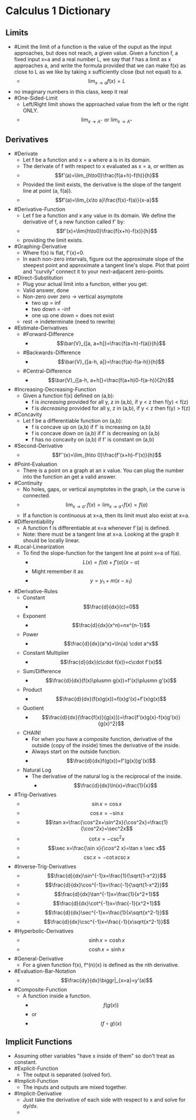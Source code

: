 # Calculus 1 Dictionary
## Limits
- #Limit the limit of a function is the value of the ouput as the input approaches, but does not reach, a given value. Given a function f, a fixed input x=a and a real number L, we say that f has a limit as x approaches a, and write the formula provided that we can make f(x) as close to L as we like by taking x sufficiently close (but not equal) to a.
  - $$\lim_{x\to a}f(x)=L$$
- no imaginary numbers in this class, keep it real
- #One-Sided-Limit
  - Left/Right limit shows the approached value from the left or the right ONLY.
  - $$\lim_{x\to A^-} \ \text{or} \ \lim_{x\to A^+}$$

## Derivatives
- #Derivate
  - Let f be a function and x = a where a is in its domain.
  - The derivate of f with respect to x evaluated as x = a, or written as
  - $$f'(a)=\lim_{h\to0}\frac{f(a+h)-f(h)}{h}$$
  - Provided the limit exists, the derivative is the slope of the tangent line at point (a, f(a)).
  - $$f'(a)=\lim_{x\to a}\frac{f(x)-f(a)}{x-a}$$
- #Derivative-Function
  - Let f be a function and x any value in its domain. We define the derivative of f, a new function called f' by:
  - $$f'(x)=\lim{h\to0}\frac{f(x+h)-f(x)}{h}$$
  - providing the limit exists.
- #Graphing-Derivative
  - Where f(x) is flat, f'(x)=0.
  - In each non-zero intervals, figure out the approximate slope of the steepest point and approximate a tangent line's slope. Plot that point and "curvily" connect it to your next-adjacent zero-points.
- #Direct-Substitution
    - Plug your actual limit into a function, either you get:
    - Valid answer, done
    - Non-zero over zero -> vertical asymptote
        - two up = inf
        - two down = -inf
        - one up one down = does not exist
    - rest -> indeterminate (need to rewrite)
- #Estimate-Derivatives
  - #Forward-Difference
    - $$\bar{V}_{[a, a+h]}=\frac{f(a+h)-f(a)}{h}$$
  - #Backwards-Difference
    - $$\bar{V}_{[a-h, a]}=\frac{f(a)-f(a-h)}{h}$$
  - #Central-Difference
    - $$\bar{V}_{[a-h, a+h]}=\frac{f(a+h)0-f(a-h)}{2h}$$
- #Increasing-Decreasing-Function
  - Given a function f(x) defined on (a,b):
    - f is *increasing* provided for all y, z in (a,b), if y < z then f(y) < f(z)
    - f is *decreasing* provided for all y, z in (a,b), if y < z then f(y) > f(z)
- #Concavity
  - Let f be a differentiable function on (a,b):
    - f is concave up on (a,b) if f' is increasing on (a,b)
    - f is concave down on (a,b) if f' is decreasing on (a,b)
    - f has no concavity on (a,b) if f' is constant on (a,b)
- #Second-Derivative
  - $$f''(x)=\lim_{h\to 0}\frac{f'(x+h)-f'(x)}{h}$$
- #Point-Evaluation
  - There is a point on a graph at an x value. You can plug the number into the function an get a valid answer.
- #Continuity
  - No holes, gaps, or vertical asymptotes in the graph, i.e the curve is connected.
  - $$\lim_{x\to a^-}f(x)=\lim_{x\to a^+}f(x)=f(a)$$
  - If a function is continuous at x=a, then its limit must also exist at x=a.
- #Differentiability
  - A function f is differentiable at x=a whenever f'(a) is defined.
  - Note: there must be a tangent line at x=a. Looking at the graph it should be locally linear.
- #Local-Linearization
  - To find the slope-function for the tangent line at point x=a of f(a).
    - $$L(x)=f(a)+f'(a)(x-a)$$
    - Might remember it as
    - $$y=y_1+m(x-x_1)$$
- #Derivative-Rules
  - Constant
    - $$\frac{d}{dx}(c)=0$$
  - Exponent
    - $$\frac{d}{dx}(x^n)=nx^{n-1}$$
  - Power
    - $$\frac{d}{dx}(a^x)=\ln{a} \cdot a^x$$
  - Constant Multiplier
    - $$\frac{d}{dx}(c\cdot f(x))=c\cdot f'(x)$$
  - Sum/Difference
    - $$\frac{d}{dx}(f(x)\plusmn g(x))=f'(x)\plusmn g'(x)$$
  - Product
    - $$\frac{d}{dx}(f(x)g(x))=f(x)g'(x)+f'(x)g(x)$$
  - Quotient
    - $$\frac{d}{dx}(\frac{f(x)}{g(x)})=\frac{f'(x)g(x)-f(x)g'(x)}{g(x)^2}$$
  - CHAIN!
    - For when you have a composite function, derivative of the outside (copy of the inside) times the derivative of the inside.
    - Always start on the outside function.
    - $$\frac{d}{dx}f(g(x))=f'(g(x))g'(x)$$
  - Natural Log
    - The derivative of the natural log is the reciprocal of the inside.
      - $$\frac{d}{dx}\ln(x)=\frac{1}{x}$$
- #Trig-Derivatives
  - $$\sin x=\cos x$$
  - $$\cos x=-\sin x$$
  - $$\tan x=\frac{\cos^2x+\sin^2x}{\cos^2x}=\frac{1}{\cos^2x}=\sec^2x$$
  - $$\cot x=-\csc^2x$$
  - $$\sec x=\frac{\sin x}{\cos^2 x}=\tan x \sec x$$
  - $$\csc x=-\cot x \csc x$$
- #Inverse-Trig-Derivatives
  - $$\frac{d}{dx}\sin^{-1}x=\frac{1}{\sqrt{1-x^2}}$$
  - $$\frac{d}{dx}\cos^{-1}x=\frac{-1}{\sqrt{1-x^2}}$$
  - $$\frac{d}{dx}\tan^{-1}x=\frac{1}{x^2+1}$$
  - $$\frac{d}{dx}\cot^{-1}x=\frac{-1}{x^2+1}$$
  - $$\frac{d}{dx}\sec^{-1}x=\frac{1}{x\sqrt{x^2-1}}$$
  - $$\frac{d}{dx}\csc^{-1}x=\frac{-1}{x\sqrt{x^2-1}}$$
- #Hyperbolic-Derivatives
  - $$\sinh x=\cosh x$$
  - $$\cosh x= \sinh x$$
- #General-Derivative
  - For a given function f(x), f^(n)(x) is defined as the nth derivative.
- #Evaluation-Bar-Notation
  - $$\frac{dy}{dx}\biggr|_{x=a}=y'(a)$$
- #Composite-Function
  - A function inside a function.
    - $$f(g(x))$$
    - or
    - $$(f\circ g)(x)$$
## Implicit Functions
- Assuming other variables "have x inside of them" so don't treat as constant.
- #Explicit-Function
  - The output is separated (solved for).
- #Implicit-Function
  - The inputs and outputs are mixed together.
- #Implicit-Derivative
  - Just take the derivative of each side with respect to x and solve for dy/dx.
  - 
